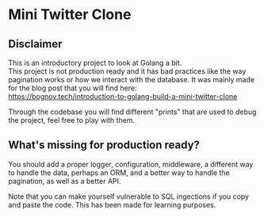 # Mini Twitter Clone  
  
  
## Disclaimer
This is an introductory project to look at Golang a bit.  
This project is not production ready and it has bad practices like the way pagination works or how we interact with the database. It was mainly made for the blog post that you will find here:  
https://bognov.tech/introduction-to-golang-build-a-mini-twitter-clone

Through the codebase you will find different "prints" that are used to debug the project, feel free to play with them.

## What's missing for production ready?
You should add a proper logger, configuration, middleware, a different way to handle the data, perhaps an ORM, and a better way to handle the pagination, as well as a better API.  

Note that you can make yourself vulnerable to SQL ingections if you copy and paste the code. This has been made for learning purposes.